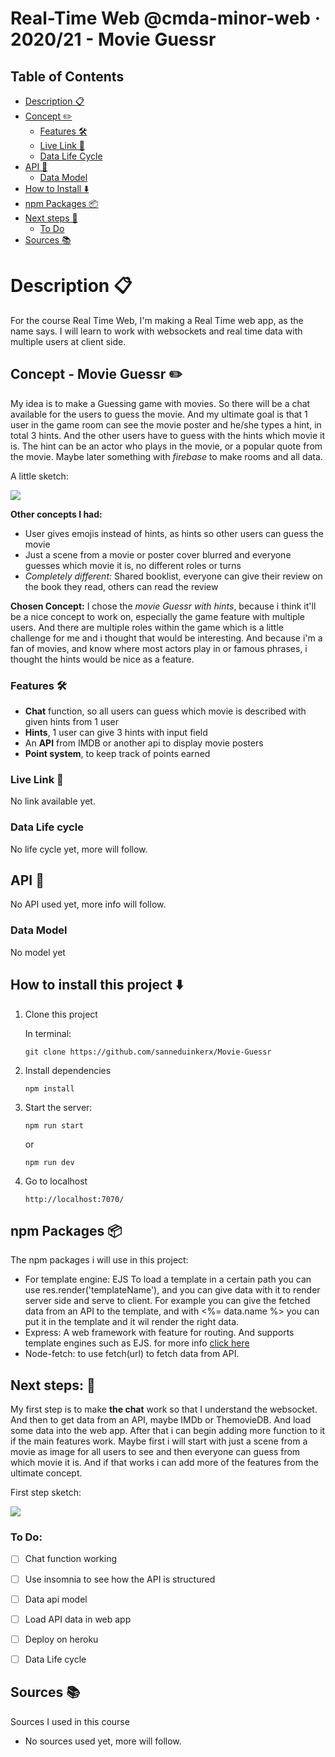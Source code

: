 # Real-Time Web @cmda-minor-web · 2020/21 - Movie Guessr

## Table of Contents
- [Description 📋](#description-)
- [Concept ✏️](#concept---movie-guessr-%EF%B8%8F)
    - [Features 🛠](#features-)
    - [Live Link 🔗](#live-link-)
    - [Data Life Cycle](#Data-life-cycle)
- [API 🍿](#api-)
    - [Data Model](#data-model)
- [How to Install ⬇️](#how-to-install-this-project-%EF%B8%8F)
- [npm Packages 📦](#how-to-install-this-project-%EF%B8%8F)
- [Next steps 🐾](#next-steps-)
    - [To Do](#to-do)
- [Sources 📚](#sources-)

# Description 📋
For the course Real Time Web, I'm making a Real Time web app, as the name says. I will learn to work with websockets and real time data with multiple users at client side. 

## Concept - Movie Guessr ✏️
My idea is to make a Guessing game with movies. So there will be a chat available for the users to guess the movie. And my ultimate goal is that 1 user in the game room can see the movie poster and he/she types a hint, in total 3 hints. And the other users have to guess with the hints which movie it is. The hint can be an actor who plays in the movie, or a popular quote from the movie. Maybe later something with *firebase* to make rooms and all data.

A little sketch: 

![](https://user-images.githubusercontent.com/60745348/114186180-d548a380-9946-11eb-8cd1-b3b4dd5c6f0b.png)

**Other concepts I had:**
- User gives emojis instead of hints, as hints so other users can guess the movie
- Just a scene from a movie or poster cover blurred and everyone guesses which movie it is, no different roles or turns
- *Completely different:* Shared booklist, everyone can give their review on the book they read, others can read the review

**Chosen Concept:**
I chose the *movie Guessr with hints*, because i think it'll be a nice concept to work on, especially the game feature with multiple users. And there are multiple roles within the game 
which is a little challenge for me and i thought that would be interesting. And because i'm a fan of movies, and know where most actors play in or famous phrases, i thought the hints would be nice as a feature.

### Features 🛠
- **Chat** function, so all users can guess which movie is described with given hints from 1 user
- **Hints**, 1 user can give 3 hints with input field
- An **API** from IMDB or another api to display movie posters
- **Point system**, to keep track of points earned

### Live Link 🔗
No link available yet. 

### Data Life cycle
No life cycle yet, more will follow.

## API 🍿
No API used yet, more info will follow.

### Data Model

No model yet

## How to install this project ⬇️

1. Clone this project 

    In terminal:
    ```
    git clone https://github.com/sanneduinkerx/Movie-Guessr
    ```

2. Install dependencies
    ```
    npm install
    ```

3. Start the server:
    ```
    npm run start
    ```

    or 

    ```
    npm run dev
    ```

4. Go to localhost
    ```
    http://localhost:7070/
    ```

## npm Packages 📦
The npm packages i will use in this project:

- For template engine: EJS 
    To load a template in a certain path you can use res.render('templateName'), and you can give data with it to render server side and serve to client. For example you can give the fetched data from an API to the template, and with <%= data.name %> you can put it in the template and it wil render the right data.
- Express: 
    A web framework with feature for routing. And supports template engines such as EJS. for more info [click here](https://www.npmjs.com/package/express)
- Node-fetch: 
    to use fetch(url) to fetch data from API.

## Next steps: 🐾
My first step is to make **the chat** work so that I understand the websocket. And then to get data from an API, maybe IMDb or ThemovieDB. And load some data into the web app. After that i can begin adding more function to it if the main features work. Maybe first i will start with just a scene from a movie as image for all users to see and then everyone can guess from which movie it is. And if that works i can add more of the features from the ultimate concept.

First step sketch:

![](https://user-images.githubusercontent.com/60745348/114186198-d974c100-9946-11eb-8d00-c10d029861af.png)

### To Do:
- [ ] Chat function working
- [ ] Use insomnia to see how the API is structured
- [ ] Data api model
- [ ] Load API data in web app
- [ ] Deploy on heroku
- [ ] Data Life cycle


## Sources 📚
Sources I used in this course 

- No sources used yet, more will follow.

<!-- Here are some hints for your project! -->

<!-- Start out with a title and a description -->

<!-- Add a link to your live demo in Github Pages 🌐-->

<!-- ☝️ replace this description with a description of your own work -->

<!-- replace the code in the /docs folder with your own, so you can showcase your work with GitHub Pages 🌍 -->

<!-- Add a nice image here at the end of the week, showing off your shiny frontend 📸 -->

<!-- Maybe a table of contents here? 📚 -->

<!-- How about a section that describes how to install this project? 🤓 -->

<!-- ...but how does one use this project? What are its features 🤔 -->

<!-- What external data source is featured in your project and what are its properties 🌠 -->

<!-- This would be a good place for your data life cycle ♻️-->

<!-- Maybe a checklist of done stuff and stuff still on your wishlist? ✅ -->

<!-- How about a license here? 📜  -->
